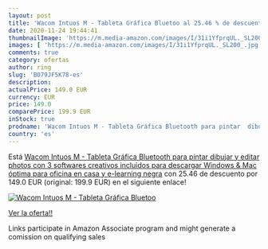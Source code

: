```yaml
---
layout: post
title: 'Wacom Intuos M - Tableta Gráfica Bluetoo al 25.46 % de descuento'
date: 2020-11-24 19:44:41
thumbnailImage: 'https://m.media-amazon.com/images/I/31i1YfprqUL._SL200_.jpg'
images: [ 'https://m.media-amazon.com/images/I/31i1YfprqUL._SL200_.jpg' ]
comments: true
category: ofertas
author: ring
slug: 'B079JF5K78-es'
description:
actualPrice: 149.0 EUR
currency: EUR
price: 149.0
comparePrice: 199.9 EUR
inStock: true
prodname: 'Wacom Intuos M - Tableta Gráfica Bluetooth para pintar  dibujar y editar photos con 3 softwares creativos incluidos para descargar  Windows & Mac  óptima para oficina en casa y e-learning  negra'
country: 'es'
---
```


Está [Wacom Intuos M - Tableta Gráfica Bluetooth para pintar  dibujar y editar photos con 3 softwares creativos incluidos para descargar  Windows & Mac  óptima para oficina en casa y e-learning  negra](https://www.amazon.es/dp/B079JF5K78/?tag=tolees-21) con 25.46 de descuento por 149.0 EUR (original: 199.9 EUR) en el siguiente enlace!

[![Wacom Intuos M - Tableta Gráfica Bluetoo](https://m.media-amazon.com/images/I/31i1YfprqUL._SL200_.jpg)](https://www.amazon.es/dp/B079JF5K78/?tag=tolees-21)

[Ver la oferta!!](https://www.amazon.es/dp/B079JF5K78/?tag=tolees-21)

Links participate in Amazon Associate program and might generate a comission on qualifying sales


